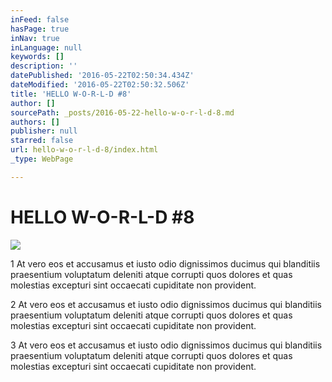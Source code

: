 ```yaml
---
inFeed: false
hasPage: true
inNav: true
inLanguage: null
keywords: []
description: ''
datePublished: '2016-05-22T02:50:34.434Z'
dateModified: '2016-05-22T02:50:32.506Z'
title: 'HELLO W-O-R-L-D #8'
author: []
sourcePath: _posts/2016-05-22-hello-w-o-r-l-d-8.md
authors: []
publisher: null
starred: false
url: hello-w-o-r-l-d-8/index.html
_type: WebPage

---
```

# HELLO W-O-R-L-D \#8
![](https://the-grid-user-content.s3-us-west-2.amazonaws.com/bba2be9d-02cd-4302-a471-884e74ff51c8.jpg)

1 At vero eos et accusamus et iusto odio dignissimos ducimus qui blanditiis praesentium voluptatum deleniti atque corrupti quos dolores et quas molestias excepturi sint occaecati cupiditate non provident. 

2 At vero eos et accusamus et iusto odio dignissimos ducimus qui blanditiis praesentium voluptatum deleniti atque corrupti quos dolores et quas molestias excepturi sint occaecati cupiditate non provident.

3 At vero eos et accusamus et iusto odio dignissimos ducimus qui blanditiis praesentium voluptatum deleniti atque corrupti quos dolores et quas molestias excepturi sint occaecati cupiditate non provident.
